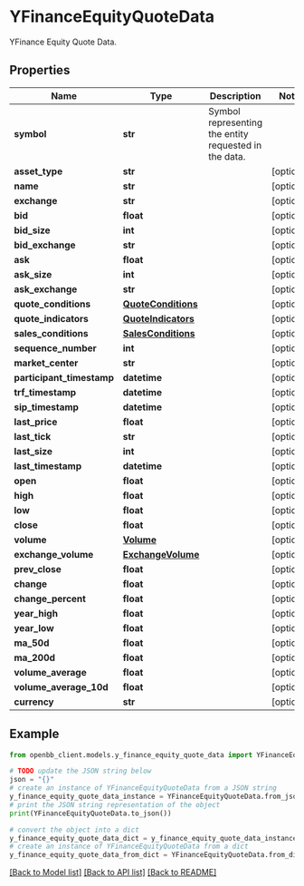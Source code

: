 # YFinanceEquityQuoteData

YFinance Equity Quote Data.

## Properties

Name | Type | Description | Notes
------------ | ------------- | ------------- | -------------
**symbol** | **str** | Symbol representing the entity requested in the data. | 
**asset_type** | **str** |  | [optional] 
**name** | **str** |  | [optional] 
**exchange** | **str** |  | [optional] 
**bid** | **float** |  | [optional] 
**bid_size** | **int** |  | [optional] 
**bid_exchange** | **str** |  | [optional] 
**ask** | **float** |  | [optional] 
**ask_size** | **int** |  | [optional] 
**ask_exchange** | **str** |  | [optional] 
**quote_conditions** | [**QuoteConditions**](QuoteConditions.md) |  | [optional] 
**quote_indicators** | [**QuoteIndicators**](QuoteIndicators.md) |  | [optional] 
**sales_conditions** | [**SalesConditions**](SalesConditions.md) |  | [optional] 
**sequence_number** | **int** |  | [optional] 
**market_center** | **str** |  | [optional] 
**participant_timestamp** | **datetime** |  | [optional] 
**trf_timestamp** | **datetime** |  | [optional] 
**sip_timestamp** | **datetime** |  | [optional] 
**last_price** | **float** |  | [optional] 
**last_tick** | **str** |  | [optional] 
**last_size** | **int** |  | [optional] 
**last_timestamp** | **datetime** |  | [optional] 
**open** | **float** |  | [optional] 
**high** | **float** |  | [optional] 
**low** | **float** |  | [optional] 
**close** | **float** |  | [optional] 
**volume** | [**Volume**](Volume.md) |  | [optional] 
**exchange_volume** | [**ExchangeVolume**](ExchangeVolume.md) |  | [optional] 
**prev_close** | **float** |  | [optional] 
**change** | **float** |  | [optional] 
**change_percent** | **float** |  | [optional] 
**year_high** | **float** |  | [optional] 
**year_low** | **float** |  | [optional] 
**ma_50d** | **float** |  | [optional] 
**ma_200d** | **float** |  | [optional] 
**volume_average** | **float** |  | [optional] 
**volume_average_10d** | **float** |  | [optional] 
**currency** | **str** |  | [optional] 

## Example

```python
from openbb_client.models.y_finance_equity_quote_data import YFinanceEquityQuoteData

# TODO update the JSON string below
json = "{}"
# create an instance of YFinanceEquityQuoteData from a JSON string
y_finance_equity_quote_data_instance = YFinanceEquityQuoteData.from_json(json)
# print the JSON string representation of the object
print(YFinanceEquityQuoteData.to_json())

# convert the object into a dict
y_finance_equity_quote_data_dict = y_finance_equity_quote_data_instance.to_dict()
# create an instance of YFinanceEquityQuoteData from a dict
y_finance_equity_quote_data_from_dict = YFinanceEquityQuoteData.from_dict(y_finance_equity_quote_data_dict)
```
[[Back to Model list]](../README.md#documentation-for-models) [[Back to API list]](../README.md#documentation-for-api-endpoints) [[Back to README]](../README.md)


